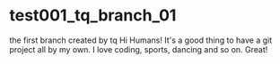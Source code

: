 # test001_tq_branch_01
the first branch created by tq
Hi Humans!
It's a good thing to have a git project all by my own.
I love coding, sports, dancing and so on.
Great!
